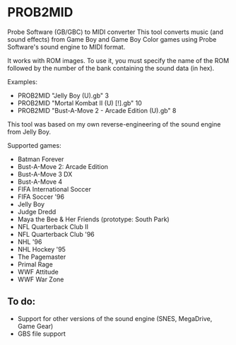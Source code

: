 # PROB2MID
Probe Software (GB/GBC) to MIDI converter
This tool converts music (and sound effects) from Game Boy and Game Boy Color games using Probe Software's sound engine to MIDI format.

It works with ROM images. To use it, you must specify the name of the ROM followed by the number of the bank containing the sound data (in hex).

Examples:
* PROB2MID "Jelly Boy (U).gb" 3
* PROB2MID "Mortal Kombat II (U) [!].gb" 10
* PROB2MID "Bust-A-Move 2 - Arcade Edition (U).gb" 8

This tool was based on my own reverse-engineering of the sound engine from Jelly Boy.

Supported games:
  * Batman Forever
  * Bust-A-Move 2: Arcade Edition
  * Bust-A-Move 3 DX
  * Bust-A-Move 4
  * FIFA International Soccer
  * FIFA Soccer '96
  * Jelly Boy
  * Judge Dredd
  * Maya the Bee & Her Friends (prototype: South Park)
  * NFL Quarterback Club II
  * NFL Quarterback Club '96
  * NHL '96
  * NHL Hockey '95
  * The Pagemaster
  * Primal Rage
  * WWF Attitude
  * WWF War Zone

## To do:
  * Support for other versions of the sound engine (SNES, MegaDrive, Game Gear)
  * GBS file support
